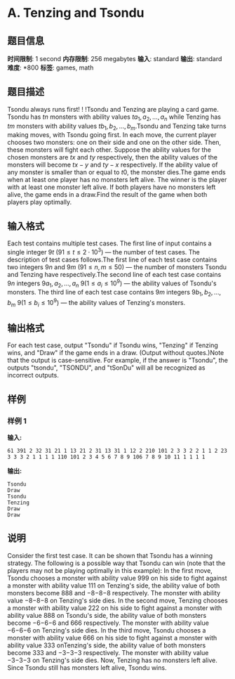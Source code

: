 # A. Tenzing and Tsondu

## 题目信息

**时间限制**: 1 second
**内存限制**: 256 megabytes
**输入**: standard
**输出**: standard
**难度**: *800
**标签**: games, math

## 题目描述

Tsondu always runs first! ! !Tsondu and Tenzing are playing a card game. Tsondu has $t$$n$ monsters with ability values $t$$a_1, a_2, \ldots, a_n$ while Tenzing has $t$$m$ monsters with ability values $t$$b_1, b_2, \ldots, b_m$.Tsondu and Tenzing take turns making moves, with Tsondu going first. In each move, the current player chooses two monsters: one on their side and one on the other side. Then, these monsters will fight each other. Suppose the ability values for the chosen monsters are $t$$x$ and $t$$y$ respectively, then the ability values of the monsters will become $t$$x-y$ and $t$$y-x$ respectively. If the ability value of any monster is smaller than or equal to $t$$0$, the monster dies.The game ends when at least one player has no monsters left alive. The winner is the player with at least one monster left alive. If both players have no monsters left alive, the game ends in a draw.Find the result of the game when both players play optimally.

## 输入格式

Each test contains multiple test cases. The first line of input contains a single integer $9$$t$ ($9$$1 \le t \le 2 \cdot 10^3$) — the number of test cases. The description of test cases follows.The first line of each test case contains two integers $9$$n$ and $9$$m$ ($9$$1 \leq n,m \leq 50$) — the number of monsters Tsondu and Tenzing have respectively.The second line of each test case contains $9$$n$ integers $9$$a_1,a_2,\ldots,a_n$ $9$$(1 \leq a_i \leq 10^9$) — the ability values of Tsondu's monsters. The third line of each test case contains $9$$m$ integers $9$$b_1,b_2,\ldots,b_m$ $9$$(1 \leq b_i \leq 10^9$) — the ability values of Tenzing's monsters.

## 输出格式

For each test case, output "Tsondu" if Tsondu wins, "Tenzing" if Tenzing wins, and "Draw" if the game ends in a draw. (Output without quotes.)Note that the output is case-sensitive. For example, if the answer is "Tsondu", the outputs "tsondu", "TSONDU", and "tSonDu" will all be recognized as incorrect outputs.

## 样例

### 样例 1

**输入:**
```
61 391 2 32 31 21 1 13 21 2 31 13 31 1 12 2 210 101 2 3 3 2 2 1 1 2 23 3 3 3 2 1 1 1 1 110 101 2 3 4 5 6 7 8 9 106 7 8 9 10 11 1 1 1 1
```

**输出:**
```
Tsondu
Draw
Tsondu
Tenzing
Draw
Draw
```

## 说明

Consider the first test case. It can be shown that Tsondu has a winning strategy. The following is a possible way that Tsondu can win (note that the players may not be playing optimally in this example): In the first move, Tsondu chooses a monster with ability value 99$9$ on his side to fight against a monster with ability value 11$1$ on Tenzing's side, the ability value of both monsters become 88$8$ and −8−8$-8$ respectively. The monster with ability value −8−8$-8$ on Tenzing's side dies. In the second move, Tenzing chooses a monster with ability value 22$2$ on his side to fight against a monster with ability value 88$8$ on Tsondu's side, the ability value of both monsters become −6−6$-6$ and 66$6$ respectively. The monster with ability value −6−6$-6$ on Tenzing's side dies. In the third move, Tsondu chooses a monster with ability value 66$6$ on his side to fight against a monster with ability value 33$3$ onTenzing's side, the ability value of both monsters become 33$3$ and −3−3$-3$ respectively. The monster with ability value −3−3$-3$ on Tenzing's side dies. Now, Tenzing has no monsters left alive. Since Tsondu still has monsters left alive, Tsondu wins.
